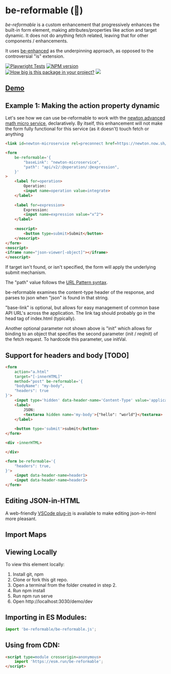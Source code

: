 # be-reformable (🍺)

*be-reformable* is a custom enhancement that progressively enhances the built-in form element, making attributes/properties like action and target dynamic.  It does not do anything fetch related, leaving that for other components / enhancements.

It uses [be-enhanced](https://github.com/bahrus/be-enhanced) as the underpinning approach, as opposed to the controversial "is" extension.

[![Playwright Tests](https://github.com/bahrus/be-reformable/actions/workflows/CI.yml/badge.svg?branch=baseline)](https://github.com/bahrus/be-reformable/actions/workflows/CI.yml)
[![NPM version](https://badge.fury.io/js/be-reformable.png)](http://badge.fury.io/js/be-reformable)
[![How big is this package in your project?](https://img.shields.io/bundlephobia/minzip/be-reformable?style=for-the-badge)](https://bundlephobia.com/result?p=be-reformable)
<img src="http://img.badgesize.io/https://cdn.jsdelivr.net/npm/be-reformable?compression=gzip">

## [Demo](https://codepen.io/bahrus/pen/eYEZOXm)


## Example 1:  Making the action property dynamic

Let's see how we can use be-reformable to work with the [newton advanced math micro service](https://newton.vercel.app/), declaratively.  By itself, this enhancement will not make the form fully functional for this service (as it doesn't) touch fetch or anything

```html
<link id=newton-microservice rel=preconnect href=https://newton.now.sh/ >

<form
    be-reformable='{
        "baseLink": "newton-microservice",
        "path": "api/v2/:@operation/:@expression",
    }'
>
    <label for=operation>
        Operation:
        <input name=operation value=integrate>
    </label>
    
    <label for=expression>
        Expression:
        <input name=expression value="x^2">
    </label>
    
    <noscript>
        <button type=submit>Submit</button>
    </noscript>
</form>
<noscript>
<iframe name="json-viewer[-object]"></iframe>
</noscript>
```

If target isn't found, or isn't specified, the form will apply the underlying submit mechanism.

The "path" value follows the [URL Pattern syntax](https://developer.mozilla.org/en-US/docs/Web/API/URL_Pattern_API).

be-reformable examines the content-type header of the response, and parses to json when "json" is found in that string.

"base-link" is optional, but allows for easy management of common base API URL's across the application.  The link tag should probably go in the head tag of index.html (typically).

Another optional parameter not shown above is "init" which allows for binding to an object that specifies the second parameter (init / reqInit) of the fetch request.  To hardcode this parameter, use initVal.


## Support for headers and body [TODO]

```html
<form 
    action="a.html"
    target="[-innerHTML]"
    method="post" be-reformable='{
    "bodyName": "my-body",
    "headers": true
}'>
    <input type='hidden' data-header-name='Content-Type' value='application/json'>
    <label>
        JSON:
        <textarea hidden name='my-body'>{"hello": "world"}</textarea>
    </label>
    
    <button type='submit'>submit</button>
</form>

<div -innerHTML>

</div>
```


```html
<form be-reformable='{
    "headers": true,
}'>
    <input data-header-name=header1>
    <input data-header-name=header2>
</form>
```



## Editing JSON-in-HTML

A web-friendly [VSCode plug-in](https://marketplace.visualstudio.com/items?itemName=andersonbruceb.json-in-html) is available to make editing json-in-html more pleasant.

## Import Maps


## Viewing Locally

To view this element locally:

1.  Install git, npm
2.  Clone or fork this git repo.
3.  Open a terminal from the folder created in step 2.
4.  Run npm install
5.  Run npm run serve
6.  Open http://localhost:3030/demo/dev


## Importing in ES Modules:

```JavaScript
import 'be-reformable/be-reformable.js';

```

## Using from CDN:

```html
<script type=module crossorigin=anonymous>
    import 'https://esm.run/be-reformable';
</script>
```


